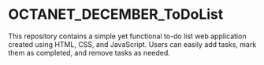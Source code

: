 # OCTANET_DECEMBER_ToDoList
This repository contains a simple yet functional to-do list web application created using HTML, CSS, and JavaScript. Users can easily add tasks, mark them as completed, and remove tasks as needed.
